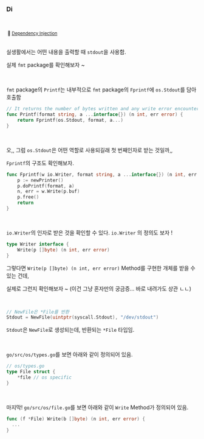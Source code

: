 ### Di

<br/>

<small> 🔗 <a href="https://quii.gitbook.io/learn-go-with-tests/go-fundamentals/dependency-injection" alt="Dependency Injection">Dependency Injection</a></small>



<br/>실생활에서는 어떤 내용을 출력할 때 `stdout`을 사용함.

실제 `fmt` package를 확인해보자 ~

<br/>

`fmt` package의 `Printf`는 내부적으로 `fmt` package의 `Fprintf`에 `os.Stdout`를 담아 호출함

``` go
// It returns the number of bytes written and any write error encountered.
func Printf(format string, a ...interface{}) (n int, err error) {
    return Fprintf(os.Stdout, format, a...)
}
```

<br/>

오,, 그럼 `os.Stdout`은 어떤 역할로 사용되길래 첫 번째인자로 받는 것일까,,

`Fprintf`의 구조도 확인해보자. 


``` go
func Fprintf(w io.Writer, format string, a ...interface{}) (n int, err error) {
    p := newPrinter()
    p.doPrintf(format, a)
    n, err = w.Write(p.buf)
    p.free()
    return
}
```

<br/>

`io.Writer`의 인자로 받은 것을 확인할 수 있다. `io.Writer` 의 정의도 보자 !

``` go
type Writer interface {
    Write(p []byte) (n int, err error)
}
```

그렇다면 `Write(p []byte) (n int, err error)` Method를 구현한 개체를 받을 수 있는 건데,

실제로 그런지 확인해보자 ~ (이건 그냥 혼자만의 궁금증... 바로 내려가도 상관 ㄴㄴ)

<br/>

``` go
// NewFile은 *File를 반환
Stdout = NewFile(uintptr(syscall.Stdout), "/dev/stdout")
```

`Stdout`은 `NewFile`로 생성되는데, 반환되는 `*File` 타입임.

<br/>

`go/src/os/types.go`를 보면 아래와 같이 정의되어 있음.

``` go
// os/types.go
type File struct {
	*file // os specific
}
```

<br/>

마지막!  `go/src/os/file.go`를 보면 아래와 같이 `Write` Method가 정의되어 있음.

``` go
func (f *File) Write(b []byte) (n int, err error) {
  ...
}
```

